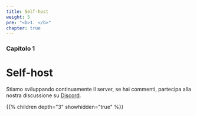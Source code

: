 ```yaml
---
title: Self-host
weight: 5
pre: "<b>1. </b>"
chapter: true
---
```


### Capitolo 1

# Self-host

Stiamo sviluppando continuamente il server, se hai commenti, partecipa alla nostra discussione su [Discord](https://discord.com/invite/nDceKgxnkV).

{{% children depth="3" showhidden="true" %}}